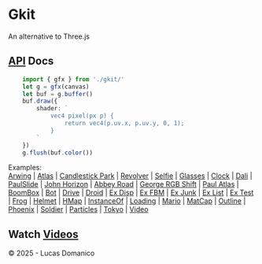 # Gkit


An alternative to Three.js

## [API](https://lucasdomanico.github.io/gkit/classes/types.GFX.html) Docs

```ts
    import { gfx } from './gkit/'
    let g = gfx(canvas)
    let buf = g.buffer()
    buf.draw({
        shader: `
            vec4 pixel(px p) {
                return vec4(p.uv.x, p.uv.y, 0, 1);
            }
        `
    })
    g.flush(buf.color())
```

Examples:\
    [Arwing](https://github.com/lucasdomanico/gkit-examples/blob/main/arwing/main.ts)
    |
    [Atlas](https://github.com/lucasdomanico/gkit-examples/blob/main/atlas/main.ts)
    |
    [Candlestick Park](https://github.com/lucasdomanico/gkit-examples/blob/main/beatles_0_candlestick/main.ts)
    |
    [Revolver](https://github.com/lucasdomanico/gkit-examples/blob/main/beatles_4_revolver/main.ts)
    |
    [Selfie](https://github.com/lucasdomanico/gkit-examples/blob/main/beatles_5_selfie/main.ts)
    |
    [Glasses](https://github.com/lucasdomanico/gkit-examples/blob/main/beatles_6_glasses/main.ts)
    |
    [Clock](https://github.com/lucasdomanico/gkit-examples/blob/main/beatles_7_clock/main.ts)
    |
    [Dali](https://github.com/lucasdomanico/gkit-examples/blob/main/beatles_8_dali/main.ts)
    |
    [PaulSlide](https://github.com/lucasdomanico/gkit-examples/blob/main/beatles_9_paulslide/main.ts)
    |
    [John Horizon](https://github.com/lucasdomanico/gkit-examples/blob/main/beatles_11_john_horizon_friendly/main.ts)
    |
    [Abbey Road](https://github.com/lucasdomanico/gkit-examples/blob/main/beatles_12_abbey_road/main.ts)
    |
    [George RGB Shift](https://github.com/lucasdomanico/gkit-examples/blob/main/beatles_13_george_rgbshift/main.ts)
    |
    [Paul Atlas](https://github.com/lucasdomanico/gkit-examples/blob/main/beatles_14_paul_altas/main.ts)
    |
    [BoomBox](https://github.com/lucasdomanico/gkit-examples/blob/main/boombox/main.ts)
    |
    [Bot](https://github.com/lucasdomanico/gkit-examples/blob/main/bot/main.ts)
    |
    [Drive](https://github.com/lucasdomanico/gkit-examples/blob/main/drive/main.ts)
    |
    [Droid](https://github.com/lucasdomanico/gkit-examples/blob/main/droid_shadow_reflect/main.ts)
    |
    [Ex Disp](https://github.com/lucasdomanico/gkit-examples/blob/main/ex_disp/main.ts)
    |
    [Ex FBM](https://github.com/lucasdomanico/gkit-examples/blob/main/ex_fmb/main.ts)
    |
    [Ex Junk](https://github.com/lucasdomanico/gkit-examples/blob/main/ex_junk/main.ts)
    |
    [Ex List](https://github.com/lucasdomanico/gkit-examples/blob/main/ex_list/main.ts)
    |
    [Ex Test](https://github.com/lucasdomanico/gkit-examples/blob/main/ex_test/main.ts)
    |
    [Frog](https://github.com/lucasdomanico/gkit-examples/blob/main/frog/main.ts)
    |
    [Helmet](https://github.com/lucasdomanico/gkit-examples/blob/main/helmet_bloom_fps_lib/main.ts)
    |
    [HMap](https://github.com/lucasdomanico/gkit-examples/blob/main/hmap/main.ts)
    |
    [InstanceOf](https://github.com/lucasdomanico/gkit-examples/blob/main/instanceof/main.ts)
    |
    [Loading](https://github.com/lucasdomanico/gkit-examples/blob/main/loading_4/main.ts)
    |
    [Mario](https://github.com/lucasdomanico/gkit-examples/blob/main/mario_metal/main.ts)
    |
    [MatCap](https://github.com/lucasdomanico/gkit-examples/blob/main/matcap/main.ts)
    |
    [Outline](https://github.com/lucasdomanico/gkit-examples/blob/main/outline/main.ts)
    |
    [Phoenix](https://github.com/lucasdomanico/gkit-examples/blob/main/phoenix/main.ts)
    |
    [Soldier](https://github.com/lucasdomanico/gkit-examples/blob/main/soldier/main.ts)
    |
    [Particles](https://github.com/lucasdomanico/gkit-examples/blob/main/stroke_emit/main.ts)
    |
    [Tokyo](https://github.com/lucasdomanico/gkit-examples/blob/main/tokyo/main.ts)
    |
    [Video](https://github.com/lucasdomanico/gkit-examples/blob/main/video_test/main.ts)

## Watch [Videos](https://www.instagram.com/beatmemoart)

© 2025 - Lucas Domanico
